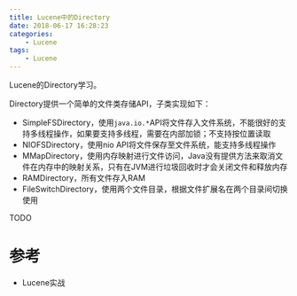 ```yaml
---
title: Lucene中的Directory
date: 2018-06-17 16:28:23
categories: 
	- Lucene
tags:
	- Lucene
---
```


Lucene的Directory学习。

<!--more-->

Directory提供一个简单的文件类存储API，子类实现如下：

- SimpleFSDirectory，使用`java.io.*`API将文件存入文件系统，不能很好的支持多线程操作，如果要支持多线程，需要在内部加锁；不支持按位置读取
- NIOFSDirectory，使用nio API将文件保存至文件系统，能支持多线程操作
- MMapDirectory，使用内存映射进行文件访问，Java没有提供方法来取消文件在内存中的映射关系，只有在JVM进行垃圾回收时才会关闭文件和释放内存
- RAMDirectory，所有文件存入RAM
- FileSwitchDirectory，使用两个文件目录，根据文件扩展名在两个目录间切换使用



TODO

# 参考

- Lucene实战

